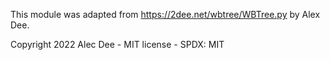 This module was adapted from https://2dee.net/wbtree/WBTree.py by Alex Dee.

Copyright 2022 Alec Dee - MIT license - SPDX: MIT
